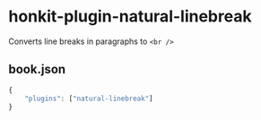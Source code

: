 # honkit-plugin-natural-linebreak

Converts line breaks in paragraphs to `<br />`

## book.json

```js
{
    "plugins": ["natural-linebreak"]
}
```
